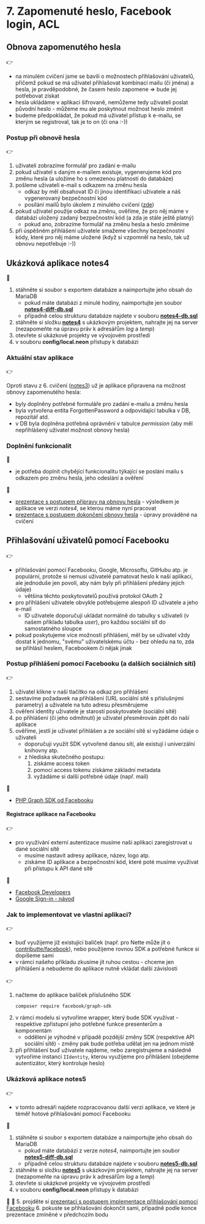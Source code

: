 # 7. Zapomenuté heslo, Facebook login, ACL 

## Obnova zapomenutého hesla
:point_right:
- na minulém cvičení jsme se bavili o možnostech přihlašování uživatelů, přičemž pokud se má uživatel přihlašovat kombinací mailu (či jména) a hesla, je pravděpodobné, že časem heslo zapomene => bude jej potřebovat získat
- hesla ukládáme v aplikaci šifrovaně, nemůžeme tedy uživateli poslat původní heslo - můžeme mu ale poskytnout možnost heslo změnit
- budeme předpokládat, že pokud má uživatel přístup k e-mailu, se kterým se registroval, tak je to on (či ona :-))

### Postup při obnově hesla
:point_right:
1. uživateli zobrazíme formulář pro zadání e-mailu
2. pokud uživatel s daným e-mailem existuje, vygenerujeme kód pro změnu hesla (a uložíme ho s omezenou platností do databáze)
3. pošleme uživateli e-mail s odkazem na změnu hesla
    - odkaz by měl obsahovat ID či jinou identifikaci uživatele a náš vygenerovaný bezpečnostní kód
    - posílání mailů bylo úkolem z minulého cvičení ([zde](../06-uzivatele-maily#pos%C3%ADl%C3%A1n%C3%AD-mail%C5%AF))
4. pokud uživatel použije odkaz na změnu, ověříme, že pro něj máme v databázi uložený zadaný bezpečnostní kód (a zda je stále ještě platný)
    - pokud ano, zobrazíme formulář na změnu hesla a heslo změníme
5. při úspěšném přihlášení uživatele smažeme všechny bezpečnostní kódy, které pro něj máme uložené (když si vzpomněl na heslo, tak už obnovu nepotřebuje :-))     

## Ukázková aplikace notes4
:mega:
1. stáhněte si soubor s exportem databáze a naimportujte jeho obsah do MariaDB
   - pokud máte databázi z minulé hodiny, naimportujte jen soubor **[notes4-diff-db.sql](./notes4-diff-db.sql)** 
   - případně celou strukturu databáze najdete v souboru **[notes4-db.sql](./notes4-db.sql)** 
2. stáhněte si složku **[notes4](./notes4)** s ukázkovým projektem, nahrajte jej na server (nezapomeňte na úpravu práv k adresářům *log* a *temp*)
3. otevřete si ukázkové projekty ve vývojovém prostředí
4. v souboru **config/local.neon** přístupy k databázi

### Aktuální stav aplikace
:point_right:

Oproti stavu z 6. cvičení ([notes3](../06-uzivatele-maily/notes3)) už je aplikace připravena na možnost obnovy zapomenutého hesla: 
- byly doplněny potřebné formuláře pro zadání e-mailu a změnu hesla
- byla vytvořena entita ForgottenPassword a odpovídající tabulka v DB, repozitář atd.
- v DB byla doplněna potřebná oprávnění v tabulce *permission* (aby měl nepřihlášený uživatel možnost obnovy hesla)


### Doplnění funkcionalit
:mega:
- je potřeba doplnit chybějící funkcionalitu týkající se poslání mailu s odkazem pro změnu hesla, jeho odeslání a ověření

:orange_book:
- [prezentace s postupem přípravy na obnovu hesla](./notes4-obnova-hesla-priprava.pptx) - výsledkem je aplikace ve verzi *notes4*, se kterou máme nyní pracovat
- [prezentace s postupem dokončení obnovy hesla](./notes4-obnova-hesla-dokonceni.pptx) - úpravy prováděné na cvičení


## Přihlašování uživatelů pomocí Facebooku
:point_right:
- přihlašování pomocí Facebooku, Google, Microsoftu, GitHubu atp. je populární, protože si nemusí uživatelé pamatovat heslo k naší aplikaci, ale jednoduše jen povolí, aby nám byly při přihlášení předány jejich údaje)
    - většina těchto poskytovatelů používá protokol OAuth 2
- pro přihlášení uživatele obvykle potřebujeme alespoň ID uživatele a jeho e-mail
    - ID uživatele doporučuji ukládat normálně do tabulky s uživateli (v našem příkladu tabulka *user*), pro každou sociální síť do samostatného sloupce
- pokud poskytujeme více možností přihlášení, měl by se uživatel vždy dostat k jednomu, "svému" uživatelskému účtu - bez ohledu na to, zda se přihlásil heslem, Facebookem či nějak jinak

### Postup přihlášení pomocí Facebooku (a dalších sociálních sítí)
:point_right:
1. uživatel klikne v naší tlačítko na odkaz pro přihlášení
2. sestavíme požadavek na přihlášení (URL sociální sítě s příslušnými parametry) a uživatele na tuto adresu přesměrujeme
3. ověření identity uživatele je starostí poskytovatele (sociální sítě)
4. po přihlášení (či jeho odmítnutí) je uživatel přesměrován zpět do naší aplikace
5. ověříme, jestli je uživatel přihlášen a ze sociální sítě si vyžádáme údaje o uživateli
    - doporučuji využít SDK vytvořené danou sítí, ale existují i univerzální knihovny atp.
    - z hlediska skutečného postupu:
        1. získáme access token
        2. pomocí access tokenu získáme základní metadata
        3. vyžádáme si další potřebné údaje (např. mail)  

:blue_book:
- [PHP Graph SDK od Facebooku](https://github.com/facebookarchive/php-graph-sdk)

#### Registrace aplikace na Facebooku
:point_right:
- pro využívání externí autentizace musíme naši aplikaci zaregistrovat u dané sociální sítě
    - musíme nastavit adresy aplikace, název, logo atp.
    - získáme ID aplikace a bezpečnostní kód, které poté musíme využívat při přístupu k API dané sítě 

:blue_book:
- [Facebook Developers](https://developers.facebook.com)
- [Google Sign-in - návod](https://developers.google.com/identity/sign-in/web/sign-in)

### Jak to implementovat ve vlastní aplikaci?
:point_right:
- buď využijeme již existující balíček (např. pro Nette může jít o [contributte/facebook](https://componette.org/contributte/facebook/)), nebo použijeme rovnou SDK a potřebné funkce si dopíšeme sami
- v rámci našeho příkladu zkusíme jít ruhou cestou - chceme jen přihlášení a nebudeme do aplikace nutně vkládat další závislosti

:point_right:
1. načteme do aplikace balíček příslušného SDK
    ```
    composer require facebook/graph-sdk
    ```
2. v rámci modelu si vytvoříme wrapper, který bude SDK využívat - respektive zpřístupní jeho potřebné funkce presenterům a komponentám
    - oddělení je výhodné v případě pozdější změny SDK (respektive API sociální sítě) - změny pak bude potřeba udělat jen na jednom místě
3. při přihlášení buď uživatele najdeme, nebo zaregistrujeme a následně vytvoříme instanci ```IIdentity```, kterou využijeme pro přihlášení (obejdeme autentizátor, který kontroluje heslo)

### Ukázková aplikace notes5
:point_right:
- v tomto adresáři najdete rozpracovanou další verzi aplikace, ve které je téměř hotové přihlašování pomocí Facebooku

:mega:
1. stáhněte si soubor s exportem databáze a naimportujte jeho obsah do MariaDB
   - pokud máte databázi z verze *notes4*, naimportujte jen soubor **[notes5-diff-db.sql](./notes5-diff-db.sql)** 
   - případně celou strukturu databáze najdete v souboru **[notes5-db.sql](./notes5-db.sql)** 
2. stáhněte si složku **[notes5](./notes5)** s ukázkovým projektem, nahrajte jej na server (nezapomeňte na úpravu práv k adresářům *log* a *temp*)
3. otevřete si ukázkové projekty ve vývojovém prostředí
4. v souboru **config/local.neon** přístupy k databázi     

:mega: :orange_book:
5. projděte si [prezentaci s postupem implementace přihlašování pomocí Facebooku](./notes5-fb-postup.pptx)
6. pokuste se přihlašování dokončit sami, případně podle konce prezentace zmíněné v předchozím bodu
